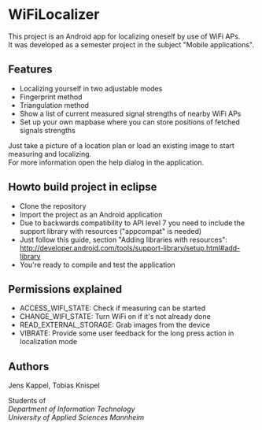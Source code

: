 # WiFiLocalizer

This project is an Android app for localizing oneself by use of WiFi APs.  
It was developed as a semester project in the subject "Mobile applications".

## Features

* Localizing yourself in two adjustable modes
 * Fingerprint method
 * Triangulation method
* Show a list of current measured signal strengths of nearby WiFi APs
* Set up your own mapbase where you can store positions of fetched signals strengths

Just take a picture of a location plan or load an existing image to start measuring and localizing.  
For more information open the help dialog in the application.

## Howto build project in eclipse

* Clone the repository
* Import the project as an Android application
* Due to backwards compatibility to API level 7 you need to include the support library with resources ("appcompat" is needed)
* Just follow this guide, section "Adding libraries with resources": http://developer.android.com/tools/support-library/setup.html#add-library
* You're ready to compile and test the application

## Permissions explained
* ACCESS_WIFI_STATE: Check if measuring can be started
* CHANGE_WIFI_STATE: Turn WiFi on if it's not already done
* READ_EXTERNAL_STORAGE: Grab images from the device
* VIBRATE: Provide some user feedback for the long press action in localization mode

## Authors
Jens Kappel, Tobias Knispel

Students of  
_Department of Information Technology_  
_University of Applied Sciences Mannheim_
